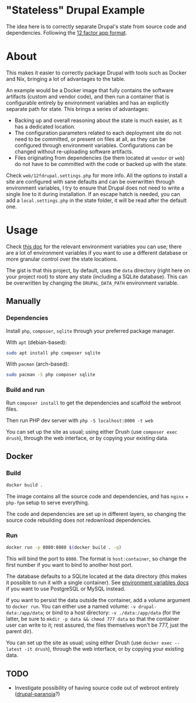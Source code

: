# "Stateless" Drupal Example

The idea here is to correctly separate Drupal's state from source code and
dependencies. Following the [12 factor app format](https://12factor.net/).

# About

This makes it easier to correctly package Drupal with tools such as Docker and
Nix, bringing a lot of advantages to the table.

An example would be a Docker image that fully contains the software artifacts
(custom and vendor code), and then run a container that is configurable
entirely by environment variables and has an explicitly separate path for
state. This brings a series of advantages:
- Backing up and overall reasoning about the state is much easier, as it has a
    dedicated location.
- The configuration parameters related to each deployment site do not need to
    be committed, or present on files at all, as they can be configured through
    environment variables. Configurations can be changed without re-uploading
    software artifacts.
- Files originating from dependencies (be them located at `vendor` or `web`) do
    not have to be committed with the code or backed up with the
    state.

Check `web/12fdrupal.settings.php` for more info. All the options to
install a site are configured with sane defaults and can be overwritten through
environment variables, I try to ensure that Drupal does not need to write a
single line to it during installation. If an escape hatch is needed, you can
add a `local.settings.php` in the state folder, it will be read after the
default one.

# Usage

Check [this doc](./docs/env-vars.md) for the relevant environment variables you
can use; there are a lot of environment variables if you want to use a
different database or more granular control over the state locations.

The gist is that this project, by default, uses the `data` directory (right
here on your project root) to store any state (including a SQLite database).
This can be overwritten by changing the `DRUPAL_DATA_PATH` environment
variable.

## Manually

### Dependencies

Install `php`, `composer`, `sqlite` through your preferred package manager.

With `apt` (debian-based):
```bash
sudo apt install php composer sqlite
```

With `pacman` (arch-based):
```bash
sudo pacman -S php composer sqlite
```

### Build and run

Run `composer install` to get the dependencies and scaffold the webroot files.

Then run PHP dev server with `php -S localhost:8000 -t web`

You can set up the site as usual; using either Drush (use `composer exec
drush`), through the web interface, or by copying your existing data.

## Docker

### Build

```bash
docker build .
```

The image contains all the source code and dependencies, and has `nginx` +
`php-fpm` setup to serve everything.

The code and dependencies are set up in different layers, so changing the
source code rebuilding does not redownload dependencies.

### Run

```bash
docker run -p 8080:8080 $(docker build . -q)
```

This will bind the port to `8080`. The format is `host:container`, so change
the first number if you want to bind to another host port.

The database defaults to a SQLite located at the data directory (this makes it
possible to run it with a single container). See [environment variables
docs](./docs/env-vars.md) if you want to use PostgreSQL or MySQL instead.

If you want to persist the data outside the container, add a volume argument to
`docker run`. You can either use a named volume: `-v drupal-data:/app/data`; or
bind to a host directory: `-v ./data:/app/data` (for the latter, be sure to
`mkdir -p data && chmod 777 data` so that the container user can write to it;
rest assured, the files themselves won't be 777, just the parent dir).

You can set up the site as usual; using either Drush (use `docker exec --latest
-it drush`), through the web interface, or by copying your existing data.

## TODO

- Investigate possibility of having source code out of webroot entirely ([drupal-paranoia](https://github.com/drupal-composer/drupal-paranoia)?)
